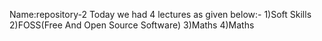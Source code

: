 Name:repository-2
Today we had 4 lectures as given below:-
1)Soft Skills
2)FOSS(Free And Open Source Software)
3)Maths
4)Maths
